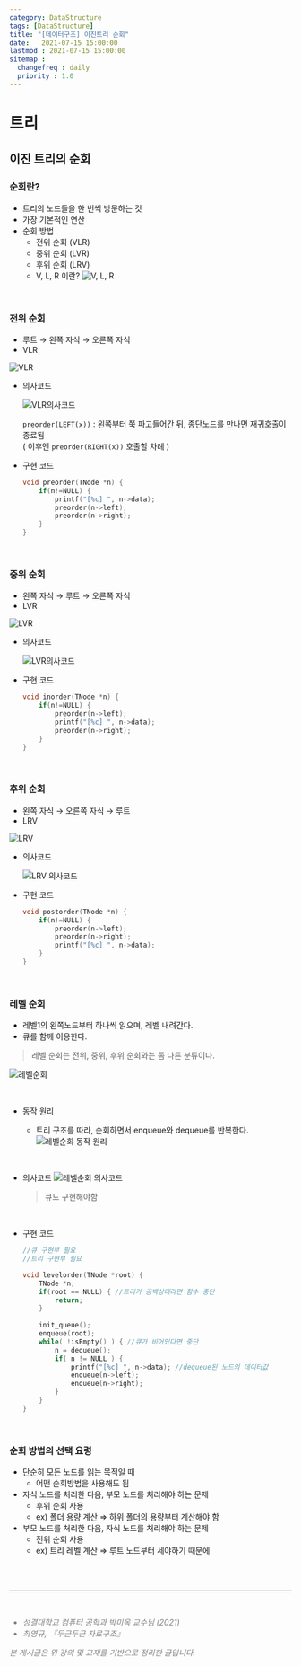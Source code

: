 ```yaml
---
category: DataStructure
tags: [DataStructure]
title: "[데이터구조] 이진트리 순회"
date:   2021-07-15 15:00:00 
lastmod : 2021-07-15 15:00:00
sitemap :
  changefreq : daily
  priority : 1.0
---
```


# 트리

## 이진 트리의 순회

### 순회란?

- 트리의 노드들을 한 번씩 방문하는 것
- 가장 기본적인 연산
- 순회 방법
  - 전위 순회 (VLR)
  - 중위 순회 (LVR)
  - 후위 순회 (LRV)
  - V, L, R 이란?
    ![V, L, R](/assets/img/2021-07-14-DATASTRUCTURE_BinaryTree_Traversal/Untitled_37.png)

<br>

### 전위 순회

- 루트 → 왼쪽 자식 → 오른쪽 자식
- VLR

![VLR](/assets/img/2021-07-14-DATASTRUCTURE_BinaryTree_Traversal/Untitled_38.png)

- 의사코드

    ![VLR의사코드](/assets/img/2021-07-14-DATASTRUCTURE_BinaryTree_Traversal/Untitled_39.png)

    `preorder(LEFT(x))` : 왼쪽부터 쭉 파고들어간 뒤, 종단노드를 만나면 재귀호출이 종료됨  
    ( 이후엔 `preorder(RIGHT(x))` 호출할 차례 )

- 구현 코드

    ```c
    void preorder(TNode *n) {
    	if(n!=NULL) {
    		printf("[%c] ", n->data);
    		preorder(n->left);
    		preorder(n->right);
    	}
    }
    ```

<br>

### 중위 순회

- 왼쪽 자식 → 루트 → 오른쪽 자식
- LVR

![LVR](/assets/img/2021-07-14-DATASTRUCTURE_BinaryTree_Traversal/Untitled_40.png)

- 의사코드

    ![LVR의사코드](/assets/img/2021-07-14-DATASTRUCTURE_BinaryTree_Traversal/Untitled_41.png)

- 구현 코드

    ```c
    void inorder(TNode *n) {
    	if(n!=NULL) {
    		preorder(n->left);
    		printf("[%c] ", n->data);
    		preorder(n->right);
    	}
    }
    ```

<br>

### 후위 순회

- 왼쪽 자식 → 오른쪽 자식 → 루트
- LRV

![LRV](/assets/img/2021-07-14-DATASTRUCTURE_BinaryTree_Traversal/Untitled_42.png)

- 의사코드

    ![LRV 의사코드](/assets/img/2021-07-14-DATASTRUCTURE_BinaryTree_Traversal/Untitled_43.png)

- 구현 코드

    ```c
    void postorder(TNode *n) {
    	if(n!=NULL) {
    		preorder(n->left);
    		preorder(n->right);
    		printf("[%c] ", n->data);
    	}
    }
    ```

<br>

### 레벨 순회

- 레벨1의 왼쪽노드부터 하나씩 읽으며, 레벨 내려간다.
- 큐를 함께 이용한다.

> 레벨 순회는 전위, 중위, 후위 순회와는 좀 다른 분류이다.

![레벨순회](/assets/img/2021-07-14-DATASTRUCTURE_BinaryTree_Traversal/Untitled_44.png)

<br>

- 동작 원리

  - 트리 구조를 따라, 순회하면서 enqueue와 dequeue를 반복한다.
  ![레벨순회 동작 원리](/assets/img/2021-07-14-DATASTRUCTURE_BinaryTree_Traversal/Untitled_45.png)

<br>

- 의사코드
    ![레벨순회 의사코드](/assets/img/2021-07-14-DATASTRUCTURE_BinaryTree_Traversal/Untitled_46.png)

    > 큐도 구현해야함

<br>

- 구현 코드

    ```c
    //큐 구현부 필요
    //트리 구현부 필요

    void levelorder(TNode *root) {
    	TNode *n;
    	if(root == NULL) { //트리가 공백상태라면 함수 중단
    		return;
    	}
    	
    	init_queue();
    	enqueue(root);
    	while( !isEmpty() ) { //큐가 비어있다면 중단
    		n = dequeue();
    		if( n != NULL ) {
    			printf("[%c] ", n->data); //dequeue된 노드의 데이터값
    			enqueue(n->left);
    			enqueue(n->right);
    		}
    	}
    }
    ```

<br>

### 순회 방법의 선택 요령

- 단순히 모든 노드를 읽는 목적일 때
  - 어떤 순회방법을 사용해도 됨
- 자식 노드를 처리한 다음, 부모 노드를 처리해야 하는 문제
  - 후위 순회 사용
  - ex) 폴더 용량 계산
          ⇒ 하위 폴더의 용량부터 계산해야 함
- 부모 노드를 처리한 다음, 자식 노드를 처리해야 하는 문제
  - 전위 순회 사용
  - ex) 트리 레벨 계산
          ⇒ 루트 노드부터 세야하기 때문에

<br><br>

---

<br>
<div style="font-style: italic;color: gray;">
  <ul>
    <li>성결대학교 컴퓨터 공학과 박미옥 교수님 (2021)</li>
    <li>최영규, 『두근두근 자료구조』</li>
  </ul>
  본 게시글은 위 강의 및 교재를 기반으로 정리한 글입니다.
</div>